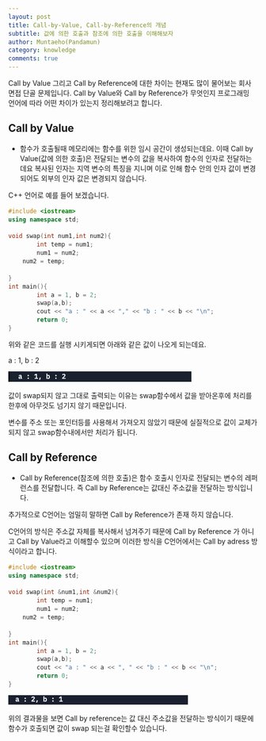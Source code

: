 ```yaml
---
layout: post
title: Call-by-Value, Call-by-Reference의 개념
subtitle: 값에 의한 호출과 참조에 의한 호출을 이해해보자
author: Muntaeho(Pandamun)
category: knowledge
comments: true
---
```


Call by Value 그리고 Call by Reference에 대한 차이는 현재도 많이 물어보는 회사 면접 단골 문제입니다.
Call by Value와 Call by Reference가 무엇인지 프로그래밍 언어에 따라 어떤 차이가 있는지 정리해보려고 합니다.

## Call by Value

- 함수가 호출될때 메모리에는 함수를 위한 임시 공간이 생성되는데요. 이때 Call by Value(값에 의한 호출)은 전달되는 변수의 값을 복사하여 함수의 인자로 전달하는데요 복사된 인자는 지역 변수의 특징을 지니며 이로 인해 함수 안의 인자 값이 변경되어도 외부의 인자 값은 변경되지 않습니다.

C++ 언어로 예를 들어 보겠습니다.

```cpp
#include <iostream>
using namespace std;

void swap(int num1,int num2){
		int temp = num1;
		num1 = num2;
    num2 = temp;

}
int main(){
		int a = 1, b = 2;
		swap(a,b);
		cout << "a : " << a << "," << "b : " << b << "\n";
		return 0;
}

```

위와 같은 코드를 실행 시키게되면 아래와 같은 값이 나오게 되는데요.

a : 1, b : 2

![callbyvalue.png](img/callbyvalue.png)

값이 swap되지 않고 그대로 출력되는 이유는 swap함수에서 값을 받아온후에 처리를 한후에 아무것도 넘기지 않기 때문입니다.

변수를 주소 또는 포인터등를 사용해서 가져오지 않았기 때문에 실질적으로 값이 교체가 되지 않고 swap함수내에서만 처리가 됩니다.

## Call by Reference

- Call by Reference(참조에 의한 호출)은 함수 호출시 인자로 전달되는 변수의 레퍼런스를 전달합니다.              즉 Call by Reference는 값대신 주소값을 전달하는 방식입니다.

추가적으로 C언어는 엄밀히 말하면 Call by Reference가 존재 하지 않습니다.

C언어의 방식은 주소값 자체를 복사해서 넘겨주기 때문에 Call by Reference 가 아니고 Call by Value라고 이해할수 있으며 이러한 방식을 C언어에서는 Call by adress 방식이라고 합니다.

```cpp
#include <iostream>
using namespace std;

void swap(int &num1,int &num2){
		int temp = num1;
		num1 = num2;
    num2 = temp;

}
int main(){
		int a = 1, b = 2;
		swap(a,b);
		cout << "a : " << a << ", " << "b : " << b << "\n";
		return 0;
}

```

![callbyreference.png](img/callbyreference.png)

위의 결과물을 보면 Call by reference는 값 대신 주소값을 전달하는 방식이기 때문에 함수가 호출되면 값이 swap 되는걸 확인할수 있습니다.
